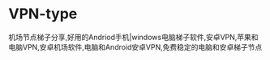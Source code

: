 # VPN-type
机场节点梯子分享,好用的Andriod手机|windows电脑梯子软件,安卓VPN,苹果和电脑VPN,安卓机场软件,电脑和Android安卓VPN,免费稳定的电脑和安卓梯子节点
